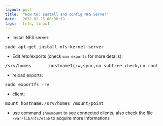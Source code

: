 ```yaml
---
layout: post
title:  "How to: Install and config NFS Server"
date:   2012-02-26 08:38:19
tags:   [nfs, linux]
---
```




- Install NFS server:
<pre class=prettyprint>
sudo apt-get install nfs-kernel-server
</pre>

- Edit /etc/exports (check `man exports` for more details):
<pre class=prettyprint>
/srv/homes       hostname1(rw,sync,no_subtree_check,no_root_squash) hostname2(ro,sync,no_subtree_check)
</pre>

- reload exports:
<pre class=prettyprint>
sudo exportfs -rv
</pre>

- client:
<pre class=prettyprint>
mount hostname:/srv/homes /mount/point
</pre>

- use command `showmount` to see connected clients, also check the file `/var/lib/nfs/etab` to acquire more informations
